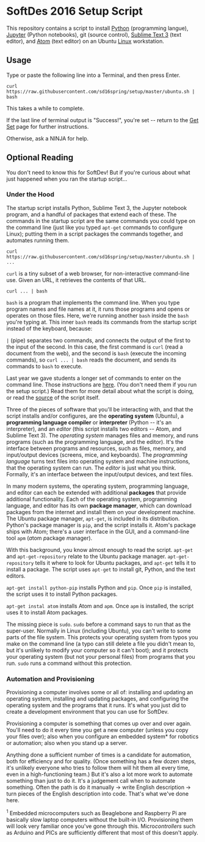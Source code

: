 # SoftDes 2016 Setup Script

This repository contains a script to install [Python](https://www.python.org) (programming langue), [Jupyter](http://jupyter.org) (Python notebooks), git (source control), [Sublime Text 3](http://www.sublimetext.com/3) (text editor), and [Atom](https://atom.io) (text editor) on an Ubuntu [Linux](https://en.wikipedia.org/wiki/Linux) workstation.

## Usage

Type or paste the following line into a Terminal, and then press Enter.
```
curl https://raw.githubusercontent.com/sd16spring/setup/master/ubuntu.sh | bash
```

This takes a while to complete.

If the last line of terminal output is "Success!", you're set -- return to the [Get Set](https://sites.google.com/site/sd16spring/home/assignments-and-mini-projects/setup-your-environment) page for further instructions.

Otherwise, ask a NINJA for help.

## Optional Reading

You don't need to know this for SoftDev! But if you're curious about what just happened when you ran the startup script...

### Under the Hood

The startup script installs Python, Sublime Text 3, the Jupyter notebook program, and a handful of packages that extend each of these.
The commands in the startup script are the same commands you could type on the command line (just like you typed `apt-get` commands
to configure Linux); putting them in a script packages the commands together, and automates running them.

```
curl https://raw.githubusercontent.com/sd16spring/setup/master/ubuntu.sh | ...
```

`curl` is a tiny subset of a web browser, for non-interactive command-line use.
Given an URL, it retrieves the contents of that URL.

```
curl ... | bash
```

`bash` is a program that implements the command line. When you type program names and file names at it, it runs those programs and opens or operates on those files.
Here, we're running another `bash` inside the `bash` you're typing at.
This inner `bash` reads its commands from the startup script instead of the keyboard, because:

`|` (pipe) separates two commands, and connects the output of the first to the input of the second.
In this case, the first command is `curl` (read a document from the web), and the second is `bash` (execute the incoming commands),
so `curl ... | bash` reads the document, and sends its commands to `bash` to execute.

Last year we gave students a longer set of commands to enter on the command line. Those instructions are [here](https://sites.google.com/site/sd16spring/home/assignments-and-mini-projects/setup-your-environment/manual-install-instructions-ubuntu).
(You don't need them if you run the setup script.)
Read them for more detail about what the script is doing, or read the [source](./ubuntu.sh) of the script itself.

Three of the pieces of software that you'll be interacting with, and that the script installs and/or configures, are the **operating system** (Ubuntu), a **programming language compiler** or **interpreter** (Python -- it's an interpreter), and an *editor* (this script installs two editors -- Atom, and Sublime Text 3).
The *operating system* manages files and memory, and runs programs (such as the programming language, and the editor).
It's the interface between programs and resources, such as files, memory, and input/output devices (screens, mice, and keyboards).
The *programming language* turns text files into operating system and machine instructions, that the operating system can run.
The *editor* is just what you think.
Formally, it's an interface between the input/output devices, and text files.

In many modern systems, the operating system, programming language, and editor can each be extended with additional **packages** that provide additional functionality.
Each of the operating system, programming language, and editor has its own **package manager**, which can download packages from the internet and install them on your development machine.
The Ubuntu package manager, `apt-get`, is included in its distribution.
Python's package manager is `pip`, and the script installs it.
Atom's package ships with Atom; there's a user interface in the GUI, and a command-line tool `apm` (*a*tom *p*ackage *m*anager).

With this background, you know almost enough to read the script.
`apt-get` and `apt-get-repository` relate to the Ubuntu package manager.
`apt-get-repository` tells it where to look for Ubuntu packages, and `apt-get` tells it to install a package.
The script uses `apt-get` to install git, Python, and the text editors.

`apt-get install python-pip` installs Python and `pip`.
Once `pip` is installed, the script uses it to install Python packages.

`apt-get instal atom` installs Atom and `apm`.
Once `apm` is installed, the script uses it to install Atom packages.

The missing piece is `sudo`.
`sudo` before a command says to run that as the super-user.
Normally in Linux (including Ubuntu), you can't write to some parts of the file system.
This protects your operating system from typos you make on the command line (a typo can still delete a file you didn't mean to, but it's unlikely to modify your computer so it can't boot); and it protects your operating system (but not your personal files) from programs that you run.
`sudo` runs a command without this protection.

### Automation and Provisioning

Provisioning a computer involves some or all of: installing and updating an operating system, installing and updating packages, and configuring the operating system and the programs that it runs.
It's what you just did to create a development environment that you can use for SoftDev.

Provisioning a computer is something that comes up over and over again.
You'll need to do it every time you get a new computer (unless you copy your files over); also when you configure an embedded system* for robotics or automation;
also when you stand up a server.

Anything done a sufficient number of times is a candidate for automation, both for efficiency and for quality.
(Once something has a few dozen steps, it's unlikely everyone who tries to follow them will hit them all every time, even in a high-functioning team.)
But it's also a lot more work to automate something than just to do it.
It's a judgement call when to automate something. Often the path is do it manually -> write English description -> turn pieces of the English description into code.
That's what we've done here.

<sup>1</sup> Embedded microcomputers such as Beaglebone and Raspberry Pi are basically slow laptop computers without the built-in I/O.
Provisioning them will look very familiar once you've gone through this.
Micro*controllers* such as Arduino and PICs are sufficiently different that most of this doesn't apply.
